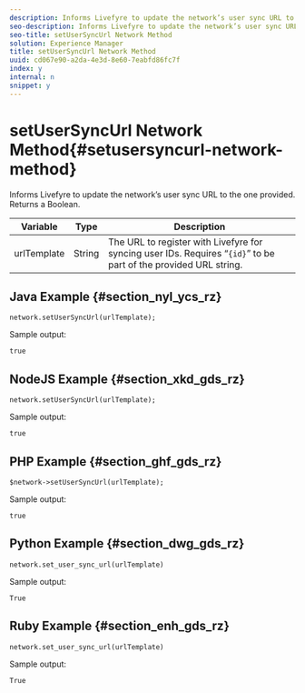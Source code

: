 ```yaml
---
description: Informs Livefyre to update the network’s user sync URL to the one provided. Returns a Boolean.
seo-description: Informs Livefyre to update the network’s user sync URL to the one provided. Returns a Boolean.
seo-title: setUserSyncUrl Network Method
solution: Experience Manager
title: setUserSyncUrl Network Method
uuid: cd067e90-a2da-4e3d-8e60-7eabfd86fc7f
index: y
internal: n
snippet: y
---
```


# setUserSyncUrl Network Method{#setusersyncurl-network-method}

Informs Livefyre to update the network’s user sync URL to the one provided. Returns a Boolean.

|Variable|Type|Description|
|--- |--- |--- |
|urlTemplate|String|The URL to register with Livefyre for syncing user IDs. Requires “`{id}`” to be part of the provided URL string.|

## Java Example {#section_nyl_ycs_rz}

```
network.setUserSyncUrl(urlTemplate); 
```

Sample output:

```
true
```

## NodeJS Example {#section_xkd_gds_rz}

```
network.setUserSyncUrl(urlTemplate); 

```

Sample output:

```
true
```

## PHP Example {#section_ghf_gds_rz}

```
$network->setUserSyncUrl(urlTemplate); 
```

Sample output:

```
true
```

## Python Example {#section_dwg_gds_rz}

```
network.set_user_sync_url(urlTemplate) 
```

Sample output:

```
True
```

## Ruby Example {#section_enh_gds_rz}

```
network.set_user_sync_url(urlTemplate) 
```

Sample output:

```
True
```
